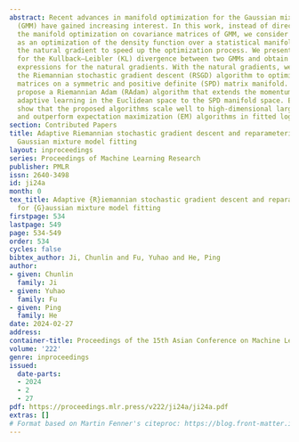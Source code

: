 ```yaml
---
abstract: Recent advances in manifold optimization for the Gaussian mixture model
  (GMM) have gained increasing interest. In this work, instead of directly addressing
  the manifold optimization on covariance matrices of GMM, we consider the GMM fitting
  as an optimization of the density function over a statistical manifold and seek
  the natural gradient to speed up the optimization process. We present an upper bound
  for the Kullback–Leibler (KL) divergence between two GMMs and obtain simple closed-form
  expressions for the natural gradients. With the natural gradients, we then apply
  the Riemannian stochastic gradient descent (RSGD) algorithm to optimize covariance
  matrices on a symmetric and positive definite (SPD) matrix manifold. We further
  propose a Riemannian Adam (RAdam) algorithm that extends the momentum method and
  adaptive learning in the Euclidean space to the SPD manifold space. Extensive simulations
  show that the proposed algorithms scale well to high-dimensional large-scale datasets
  and outperform expectation maximization (EM) algorithms in fitted log-likelihood.
section: Contributed Papers
title: Adaptive Riemannian stochastic gradient descent and reparameterization for
  Gaussian mixture model fitting
layout: inproceedings
series: Proceedings of Machine Learning Research
publisher: PMLR
issn: 2640-3498
id: ji24a
month: 0
tex_title: Adaptive {R}iemannian stochastic gradient descent and reparameterization
  for {G}aussian mixture model fitting
firstpage: 534
lastpage: 549
page: 534-549
order: 534
cycles: false
bibtex_author: Ji, Chunlin and Fu, Yuhao and He, Ping
author:
- given: Chunlin
  family: Ji
- given: Yuhao
  family: Fu
- given: Ping
  family: He
date: 2024-02-27
address:
container-title: Proceedings of the 15th Asian Conference on Machine Learning
volume: '222'
genre: inproceedings
issued:
  date-parts:
  - 2024
  - 2
  - 27
pdf: https://proceedings.mlr.press/v222/ji24a/ji24a.pdf
extras: []
# Format based on Martin Fenner's citeproc: https://blog.front-matter.io/posts/citeproc-yaml-for-bibliographies/
---
```

